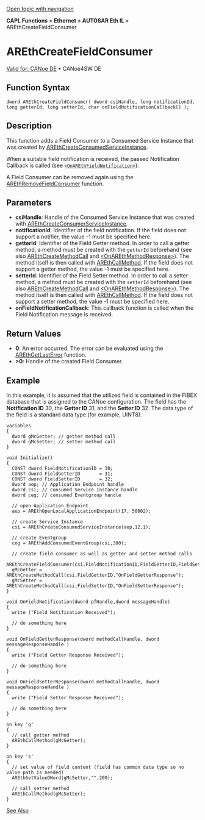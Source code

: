 [Open topic with navigation](../../../../../../CANoeDEFamily.htm#Topics/CAPLFunctions/IP/AUTOSARethIL/Functions/CAPLfunctionAREthCreateFieldConsumer.md)

**CAPL Functions** » **Ethernet** » **AUTOSAR Eth IL** » AREthCreateFieldConsumer

# AREthCreateFieldConsumer

[Valid for: CANoe DE](../../../../Shared/FeatureAvailability.md) • CANoe4SW DE

## Function Syntax

```
dword AREthCreateFieldConsumer( dword csiHandle, long notificationId, long getterId, long setterId, char onFieldNotificationCallback[] );
```

## Description

This function adds a Field Consumer to a Consumed Service Instance that was created by [AREthCreateConsumedServiceInstance](CAPLfunctionAREthCreateConsumedServiceInstance.md).

When a suitable field notification is received, the passed Notification Callback is called (see [`<OnAREthFieldNotification>`](CAPLfunctionOnAREthFieldNotification.md)).

A Field Consumer can be removed again using the [AREthRemoveFieldConsumer](CAPLfunctionAREthRemoveFieldConsumer.md) function.

## Parameters

- **csiHandle**: Handle of the Consumed Service Instance that was created with [AREthCreateConsumerServiceInstance](CAPLfunctionAREthCreateConsumedServiceInstance.md).
- **notificationId**: Identifier of the field notification. If the field does not support a notifier, the value -1 must be specified here.
- **getterId**: Identifier of the Field Getter method. In order to call a getter method, a method must be created with the `getterId` beforehand (see also [AREthCreateMethodCall](CAPLfunctionAREthCreateMethodCall.md) and [\<OnAREthMethodResponse>](CAPLfunctionOnAREthMethodResponse.md)). The method itself is then called with [AREthCallMethod](CAPLfunctionAREthCallMethod.md). If the field does not support a getter method, the value -1 must be specified here.
- **setterId**: Identifier of the Field Setter method. In order to call a setter method, a method must be created with the `setterId` beforehand (see also [AREthCreateMethodCall](CAPLfunctionAREthCreateMethodCall.md) and [\<OnAREthMethodResponse>](CAPLfunctionOnAREthMethodResponse.md)). The method itself is then called with [AREthCallMethod](CAPLfunctionAREthCallMethod.md). If the field does not support a setter method, the value -1 must be specified here.
- **onFieldNotificationCallback**: This callback function is called when the Field Notification message is received.

## Return Values

- **0**: An error occurred. The error can be evaluated using the [AREthGetLastError](CAPLfunctionAREthGetLastError.md) function.
- **>0**: Handle of the created Field Consumer.

## Example

In this example, it is assumed that the utilized field is contained in the FIBEX database that is assigned to the CANoe configuration. The field has the **Notification ID** 30, the **Getter ID** 31, and the **Setter ID** 32. The data type of the field is a standard data type (for example, UINT8).

```plaintext
variables
{
  dword gMcGetter; // getter method call
  dword gMcSetter; // setter method call
}

void Initialize()
{
  CONST dword FieldNotificationID = 30;
  CONST dword FieldGetterID       = 31;
  CONST dword FieldSetterID       = 32;
  dword aep; // Application Endpoint handle
  dword csi; // consumed Service Instance handle
  dword ceg; // consumed Eventgroup handle

  // open Application Endpoint
  aep = AREthOpenLocalApplicationEndpoint(17, 50002);

  // create Service Instance
  csi = AREthCreateConsumedServiceInstance(aep,12,1);

  // create Eventgroup
  ceg = AREthAddConsumedEventGroup(csi,300);

  // create field consumer as well as getter and setter method calls
  AREthCreateFieldConsumer(csi,FieldNotificationID,FieldGetterID,FieldSetterID,"OnFieldNotification");
  gMcGetter = AREthCreateMethodCall(csi,FieldGetterID,"OnFieldGetterResponse");
  gMcSetter = AREthCreateMethodCall(csi,FieldSetterID,"OnFieldSetterResponse");
}

void OnFieldNotification(dword pfHandle,dword messageHandle)
{
  write ("Field Notification Received");

  // do something here
}

void OnFieldGetterResponse(dword methodCallHandle, dword messageResponseHandle )
{
  write ("Field Getter Response Received");

  // do something here
}

void OnFieldSetterResponse(dword methodCallHandle, dword messageResponseHandle )
{
  write ("Field Setter Response Received");

  // do something here
}

on key 'g'
{
  // call getter method
  AREthCallMethod(gMcGetter);
}

on key 's'
{
  // set value of field content (field has common data type so no value path is needed)
  AREthSetValueDWord(gMcSetter,"",200);

  // call setter method
  AREthCallMethod(gMcSetter);
}
```

[See Also](javascript:void(0);)